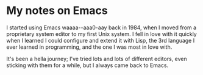 # My notes on Emacs

I started using Emacs waaaa--aaa0-aay back in 1984, when I moved from a proprietary system editor to my first Unix system. I fell in love with it quickly when I learned I could configure and extend it with Lisp, the 3rd language I ever learned in programming, and the one I was most in love with.

It's been a hella journey; I've tried lots and lots of different editors, even sticking with them for a while, but I always came back to Emacs.

